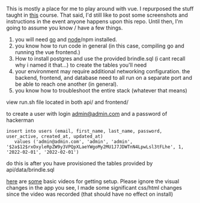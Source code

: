 This is mostly a place for me to play around with vue. I repurposed the stuff taught in [this](https://www.udemy.com/course/working-with-vue-3-and-go/) course. That said, I'd still like to post some screenshots and instructions in the event anyone happens upon this repo. Until then, I'm going to assume you know / have a few things.

1. you will need [go](https://go.dev/doc/install) and [node](https://nodejs.org/en/download/)/npm installed.
2. you know how to run code in general (in this case, compiling go and running the vue frontend.)
3. How to install postgres and use the provided brindle.sql (i cant recall why i named it that...) to create the tables you'll need
4. your environment may require additional networking configuration. the backend, frontend, and database need to all run on a separate port and be able to reach one another (in general).
5. you know how to troubleshoot the entire stack (whatever that means)
 
 view run.sh file located in both api/ and frontend/
 
 to create a user with login admin@admin.com and a password of hackerman
 
 ```
 insert into users (email, first_name, last_name, password, user_active, created_at, updated_at)
	values ('admin@admin.com', 'admin', 'admin', '$2a$12$rxOxyleRpZW9y3VPQpXLaeYWgoMy2MU1J7JDWTnN4LpwLsl3tFLhe', 1, '2022-02-01', '2022-02-01')
 ```
 
 do this is after you have provisioned the tables provided by api/data/brindle.sql
 
 [here](https://youtu.be/RML4Hd_oE40) are [some](https://youtu.be/wNGJBhv6F2k) basic videos for getting setup. Please ignore the visual changes in the app you see, I made some significant css/html changes since the video was recorded (that should have no effect on install)

